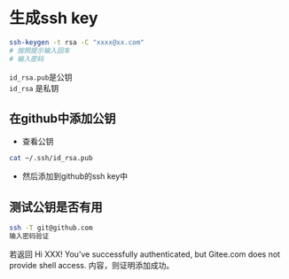 # 生成ssh key

```sh
ssh-keygen -t rsa -C "xxxx@xx.com"
# 按照提示输入回车
# 输入密码
```

`id_rsa.pub`是公钥  
`id_rsa` 是私钥

## 在github中添加公钥

- 查看公钥

```sh
cat ~/.ssh/id_rsa.pub
```

- 然后添加到github的ssh key中

## 测试公钥是否有用

```sh
ssh -T git@github.com
输入密码验证
```

若返回 Hi XXX! You’ve successfully authenticated, but Gitee.com does not provide shell access. 内容，则证明添加成功。
